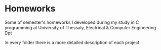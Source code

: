 # Homeworks
Some of semester's homeworks I developed during my study in C programming at University of Thessaly, Electrical &amp; Computer Engineering Dpt

In every folder there is a more detailed description of each project.
